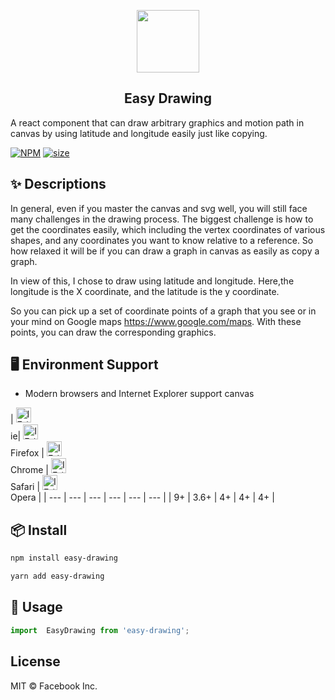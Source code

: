 <p align="center">
    <img width="100" src="https://jinjilynn.github.io/imgs/easy-drawing.svg">
</p>

<h2 align="center">Easy Drawing</h2>
<div>
    A react component that can draw arbitrary graphics and motion path in canvas by using latitude and longitude easily just like copying.
</div>

[![NPM](https://img.shields.io/badge/npm-v1.0.0-blue)](https://www.npmjs.com/package/dva-react-hook)    [![size](https://img.shields.io/badge/size-59KB-green)]()


## ✨ Descriptions

In general, even if you master the canvas and svg well, you will still face many challenges in the drawing process. The biggest challenge is how to get the coordinates easily, which including the vertex coordinates of various shapes, and any coordinates you want to know relative to a reference. So how relaxed it will be if you can draw a graph in canvas as easily as copy a graph.

In view of this, I chose to draw using latitude and longitude. Here,the longitude is the X coordinate, and the latitude is the y coordinate. 

So you can pick up a set of coordinate points of a graph that you see or in your mind  on Google maps https://www.google.com/maps. With these points, you can draw the corresponding graphics.

## 🖥 Environment Support

- Modern browsers and Internet Explorer support canvas

| <img src="https://jinjilynn.github.io/imgs/edge.png" alt="IE / Edge" width="24px" height="24px" /></br> ie| <img src="https://jinjilynn.github.io/imgs/firefox.png" alt="IE / Edge" width="24px" height="24px" /></br>Firefox | <img src="https://jinjilynn.github.io/imgs/chrome.png" alt="IE / Edge" width="24px" height="24px" /></br>Chrome | <img src="https://jinjilynn.github.io/imgs/safari.png" alt="IE / Edge" width="24px" height="24px" /></br>Safari | <img src="https://jinjilynn.github.io/imgs/opera.png" alt="IE / Edge" width="24px" height="24px" /></br>Opera |
| --- | --- | --- | --- | --- | --- |
| 9+ | 3.6+ | 4+ | 4+ | 4+ |


## 📦 Install

```bash
npm install easy-drawing
```

```bash
yarn add easy-drawing
```


## 🔨 Usage

```jsx
import  EasyDrawing from 'easy-drawing';
```

## License

MIT © Facebook Inc.
